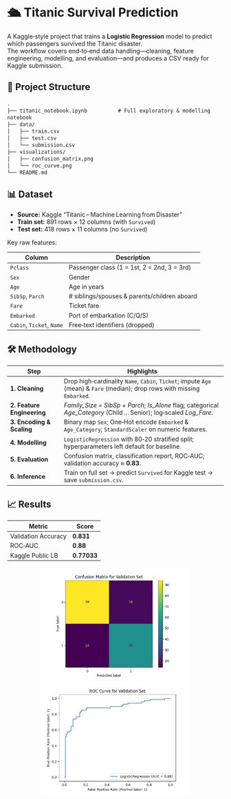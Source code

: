# 🛳️ Titanic Survival Prediction

A Kaggle‑style project that trains a **Logistic Regression** model to predict which passengers survived the Titanic disaster.  
The workflow covers end‑to‑end data handling—cleaning, feature engineering, modelling, and evaluation—and produces a CSV ready for Kaggle submission.

## 📂 Project Structure
```
.
├── titanic_notebook.ipynb          # Full exploratory & modelling notebook           
├── data/
│   ├── train.csv
│   ├── test.csv
│   └── submission.csv
├── visualizations/
│   ├── confusion_matrix.png
│   └── roc_curve.png
└── README.md
```

## 📊 Dataset
- **Source:** Kaggle “Titanic – Machine Learning from Disaster”  
- **Train set:** 891 rows × 12 columns (with `Survived`)  
- **Test set:** 418 rows × 11 columns (no `Survived`)  

Key raw features:

| Column | Description |
| ------ | ----------- |
| `Pclass` | Passenger class (1 = 1st, 2 = 2nd, 3 = 3rd) |
| `Sex` | Gender |
| `Age` | Age in years |
| `SibSp`, `Parch` | # siblings/spouses & parents/children aboard |
| `Fare` | Ticket fare |
| `Embarked` | Port of embarkation (C/Q/S) |
| `Cabin`, `Ticket`, `Name` | Free‑text identifiers (dropped) |

## 🛠️ Methodology

| Step | Highlights |
| ---- | ---------- |
| **1. Cleaning** | Drop high‑cardinality `Name`, `Cabin`, `Ticket`; impute `Age` (mean) & `Fare` (median); drop rows with missing `Embarked`. |
| **2. Feature Engineering** | *Family_Size = SibSp + Parch*; *Is_Alone* flag; categorical *Age_Category* (Child … Senior); log‑scaled *Log_Fare*. |
| **3. Encoding & Scaling** | Binary map `Sex`; One‑Hot encode `Embarked` & `Age_Category`; `StandardScaler` on numeric features. |
| **4. Modelling** | `LogisticRegression` with 80‑20 stratified split; hyperparameters left default for baseline. |
| **5. Evaluation** | Confusion matrix, classification report, ROC‑AUC; validation accuracy ≈ **0.83**. |
| **6. Inference** | Train on full set → predict `Survived` for Kaggle test → save `submission.csv`. |

## 📈 Results

| Metric | Score |
| ------ | ----- |
| Validation Accuracy | **0.831** |
| ROC‑AUC | **0.88** |
| Kaggle Public LB | **0.77033** |

<p align="center">
  <img src="visualizations/confusion_matrix.png" alt="Confusion Matrix" width="350"/>
  <img src="visualizations/roc_curve.png" alt="ROC Curve"  width="350"/>
</p>

